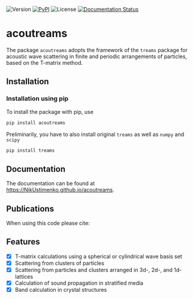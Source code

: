 ![Version](https://img.shields.io/github/v/tag/NikUstimenko/acoutreams)
[![PyPI](https://img.shields.io/pypi/v/treams)](https://pypi.org/project/acoutreams)
![License](https://img.shields.io/github/license/NikUstimenko/acoutreams)
[![Documentation Status](https://img.shields.io/badge/docs-online-brightgreen)](https://NikUstimenko.github.io/acoutreams)

# acoutreams

The package `acoutreams` adopts the framework of the `treams` package for acoustic wave scattering in finite and periodic arrangements of particles, based on the T-matrix method.

## Installation

### Installation using pip

To install the package with pip, use

```sh
pip install acoutreams
```
Preliminarily, you have to also install original `treams` as well as `numpy` and `scipy`
```sh
pip install treams
```

## Documentation

The documentation can be found at https://NikUstimenko.github.io/acoutreams.

## Publications

When using this code please cite:

## Features

* [x] T-matrix calculations using a spherical or cylindrical wave basis set
* [x] Scattering from clusters of particles
* [x] Scattering from particles and clusters arranged in 3d-, 2d-, and 1d-lattices
* [x] Calculation of sound propagation in stratified media
* [x] Band calculation in crystal structures
